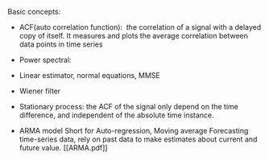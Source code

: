 Basic concepts:
- ACF(auto correlation function):  the correlation of a signal with a delayed copy of itself. It measures and plots the average correlation between data points in time series
- Power spectral: 

- Linear estimator, normal equations, MMSE

- Wiener filter

- Stationary process: the ACF of the signal only depend on the time difference, and independent of the absolute time instance.

- ARMA model
Short for Auto-regression, Moving average
Forecasting time-series data, rely on past data to make estimates about current and future value.
[[ARMA.pdf]]
